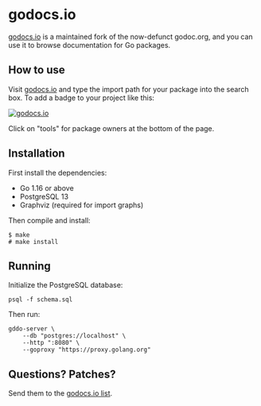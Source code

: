 # godocs.io

[godocs.io](https://godocs.io) is a maintained fork of the now-defunct
godoc.org, and you can use it to browse documentation for Go packages.

## How to use

Visit [godocs.io](https://godocs.io) and type the import path for your package
into the search box. To add a badge to your project like this:

[![godocs.io](https://godocs.io/git.sr.ht/~sircmpwn/dowork?status.svg)](https://godocs.io/git.sr.ht/~sircmpwn/dowork)

Click on "tools" for package owners at the bottom of the page.

## Installation

First install the dependencies:

- Go 1.16 or above
- PostgreSQL 13
- Graphviz (required for import graphs)

Then compile and install:

	$ make
	# make install

## Running

Initialize the PostgreSQL database:

	psql -f schema.sql

Then run:

	gddo-server \
		--db "postgres://localhost" \
		--http ":8080" \
		--goproxy "https://proxy.golang.org"

## Questions? Patches?

Send them to the [godocs.io list](https://lists.sr.ht/~sircmpwn/godocs.io).
